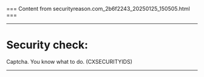 === Content from securityreason.com_2b6f2243_20250125_150505.html ===


---

# Security check:

Captcha. You know what to do. (CXSECURITYIDS)

---


